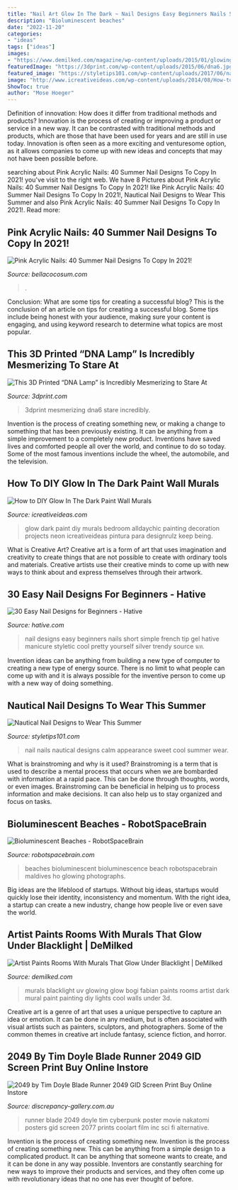 ```yaml
---
title: "Nail Art Glow In The Dark ~ Nail Designs Easy Beginners Nails Short Simple French Tip Gel Hative Manicure Styletic Cool Pretty Yourself Silver Trendy Source นท"
description: "Bioluminescent beaches"
date: "2022-11-20"
categories:
- "ideas"
tags: ["ideas"]
images:
- "https://www.demilked.com/magazine/wp-content/uploads/2015/01/glowing-murals-uv-blacklight-art-bogi-fabian-19.jpg"
featuredImage: "https://3dprint.com/wp-content/uploads/2015/06/dna6.jpg"
featured_image: "https://styletips101.com/wp-content/uploads/2017/06/nautical-nail-design-25.jpg"
image: "http://www.icreativeideas.com/wp-content/uploads/2014/08/How-to-DIY-Glow-In-The-Dark-Paint-Wall-Murals-3.jpg"
ShowToc: true
author: "Mose Hoeger"
---
```



Definition of innovation: How does it differ from traditional methods and products?
Innovation is the process of creating or improving a product or service in a new way. It can be contrasted with traditional methods and products, which are those that have been used for years and are still in use today. Innovation is often seen as a more exciting and venturesome option, as it allows companies to come up with new ideas and concepts that may not have been possible before.

	

		
searching about Pink Acrylic Nails: 40 Summer Nail Designs To Copy In 2021! you've visit to the right web. We have 8 Pictures about Pink Acrylic Nails: 40 Summer Nail Designs To Copy In 2021! like Pink Acrylic Nails: 40 Summer Nail Designs To Copy In 2021!, Nautical Nail Designs to Wear This Summer and also Pink Acrylic Nails: 40 Summer Nail Designs To Copy In 2021!. Read more:
		
    
## Pink Acrylic Nails: 40 Summer Nail Designs To Copy In 2021!

<img loading=lazy src="https://bellacocosum.com/wp-content/uploads/2021/05/18-20.jpg" onerror="this.onerror=null;this.src='https://tse4.mm.bing.net/th?id=OIP.cU4swyteFbULyAJBzw2A7QHaLH&amp;pid=15.1';" alt="Pink Acrylic Nails: 40 Summer Nail Designs To Copy In 2021!">

_Source: bellacocosum.com_

>. 

	

Conclusion: What are some tips for creating a successful blog?
This is the conclusion of an article on tips for creating a successful blog. 
Some tips include being honest with your audience, making sure your content is engaging, and using keyword research to determine what topics are most popular.

    
## This 3D Printed “DNA Lamp” Is Incredibly Mesmerizing To Stare At

<img loading=lazy src="https://3dprint.com/wp-content/uploads/2015/06/dna6.jpg" onerror="this.onerror=null;this.src='https://tse3.mm.bing.net/th?id=OIP.hOr_eiILXjuSdL1Op_1lywHaFj&amp;pid=15.1';" alt="This 3D Printed “DNA Lamp” is Incredibly Mesmerizing to Stare At">

_Source: 3dprint.com_

>3dprint mesmerizing dna6 stare incredibly. 

	

Invention is the process of creating something new, or making a change to something that has been previously existing. It can be anything from a simple improvement to a completely new product. Inventions have saved lives and comforted people all over the world, and continue to do so today. Some of the most famous inventions include the wheel, the automobile, and the television.

    
## How To DIY Glow In The Dark Paint Wall Murals

<img loading=lazy src="http://www.icreativeideas.com/wp-content/uploads/2014/08/How-to-DIY-Glow-In-The-Dark-Paint-Wall-Murals-3.jpg" onerror="this.onerror=null;this.src='https://tse3.mm.bing.net/th?id=OIP.X6OVRxcvUS_oiGgJd98qmAHaLI&amp;pid=15.1';" alt="How to DIY Glow In The Dark Paint Wall Murals">

_Source: icreativeideas.com_

>glow dark paint diy murals bedroom alldaychic painting decoration projects neon icreativeideas pintura para designrulz keep being. 

	

What is Creative Art?
Creative art is a form of art that uses imagination and creativity to create things that are not possible to create with ordinary tools and materials. Creative artists use their creative minds to come up with new ways to think about and express themselves through their artwork.

    
## 30 Easy Nail Designs For Beginners - Hative

<img loading=lazy src="https://hative.com/wp-content/uploads/2014/11/easy-nail-designs/25-easy-nail-designs-for-beginners.jpg" onerror="this.onerror=null;this.src='https://tse1.mm.bing.net/th?id=OIP.n103NT386aTdz5MpD4w4eAHaID&amp;pid=15.1';" alt="30 Easy Nail Designs for Beginners - Hative">

_Source: hative.com_

>nail designs easy beginners nails short simple french tip gel hative manicure styletic cool pretty yourself silver trendy source นท. 

	

Invention ideas can be anything from building a new type of computer to creating a new type of energy source. There is no limit to what people can come up with and it is always possible for the inventive person to come up with a new way of doing something.

    
## Nautical Nail Designs To Wear This Summer

<img loading=lazy src="https://styletips101.com/wp-content/uploads/2017/06/nautical-nail-design-25.jpg" onerror="this.onerror=null;this.src='https://tse1.mm.bing.net/th?id=OIP.5nK4TprGpN-dXibv3TJomwHaHa&amp;pid=15.1';" alt="Nautical Nail Designs to Wear This Summer">

_Source: styletips101.com_

>nail nails nautical designs calm appearance sweet cool summer wear. 

	

What is brainstroming and why is it used?
Brainstroming is a term that is used to describe a mental process that occurs when we are bombarded with information at a rapid pace. This can be done through thoughts, words, or even images. Brainstroming can be beneficial in helping us to process information and make decisions. It can also help us to stay organized and focus on tasks.

    
## Bioluminescent Beaches - RobotSpaceBrain

<img loading=lazy src="http://www.robotspacebrain.com/wp-content/uploads/2014/01/bioluminescent-beaches-4.jpg" onerror="this.onerror=null;this.src='https://tse1.mm.bing.net/th?id=OIP.X7RbkYSUQUlAC9lfBYVHUwHaDI&amp;pid=15.1';" alt="Bioluminescent Beaches - RobotSpaceBrain">

_Source: robotspacebrain.com_

>beaches bioluminescent bioluminescence beach robotspacebrain maldives ho glowing photographs. 

	

Big ideas are the lifeblood of startups. Without big ideas, startups would quickly lose their identity, inconsistency and momentum. With the right idea, a startup can create a new industry, change how people live or even save the world.

    
## Artist Paints Rooms With Murals That Glow Under Blacklight | DeMilked

<img loading=lazy src="https://www.demilked.com/magazine/wp-content/uploads/2015/01/glowing-murals-uv-blacklight-art-bogi-fabian-19.jpg" onerror="this.onerror=null;this.src='https://tse1.mm.bing.net/th?id=OIP.li1ePyJVrQ8rYA7CU9YeyAHaLE&amp;pid=15.1';" alt="Artist Paints Rooms With Murals That Glow Under Blacklight | DeMilked">

_Source: demilked.com_

>murals blacklight uv glowing glow bogi fabian paints rooms artist dark mural paint painting diy lights cool walls under 3d. 

	

Creative art is a genre of art that uses a unique perspective to capture an idea or emotion. It can be done in any medium, but is often associated with visual artists such as painters, sculptors, and photographers. Some of the common themes in creative art include fantasy, science fiction, and horror.

    
## 2049 By Tim Doyle Blade Runner 2049 GID Screen Print Buy Online Instore

<img loading=lazy src="https://www.discrepancy-gallery.com.au/assets/full/CK200122.jpg?20200714030748" onerror="this.onerror=null;this.src='https://tse1.mm.bing.net/th?id=OIP.aCnf_svjOrrm5psK3DP19AHaO0&amp;pid=15.1';" alt="2049 by Tim Doyle Blade Runner 2049 GID Screen Print Buy Online Instore">

_Source: discrepancy-gallery.com.au_

>runner blade 2049 doyle tim cyberpunk poster movie nakatomi posters gid screen 2077 prints coolart film inc sci fi alternative. 

	

Invention is the process of creating something new.
Invention is the process of creating something new. This can be anything from a simple design to a complicated product. It can be anything that someone wants to create, and it can be done in any way possible. Inventors are constantly searching for new ways to improve their products and services, and they often come up with revolutionary ideas that no one has ever thought of before.

